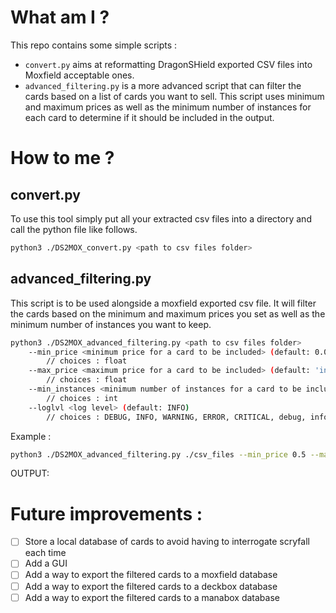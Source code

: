 # What am I ?

This repo contains some simple scripts :
- `convert.py` aims at reformatting DragonSHield exported CSV files into Moxfield acceptable ones.
- `advanced_filtering.py` is a more advanced script that can filter the cards based on a list of cards you want to sell. This script uses minimum and maximum prices as well as the minimum number of instances for each card to determine if it should be included in the output.

# How to me ?
## convert.py
To use this tool simply put all your extracted csv files into a directory  and call the python file like follows.

```bash
python3 ./DS2MOX_convert.py <path to csv files folder>
```

## advanced_filtering.py

This script is to be used alongside a moxfield exported csv file. It will filter the cards based on the minimum and maximum prices you set as well as the minimum number of instances you want to keep.

```bash
python3 ./DS2MOX_advanced_filtering.py <path to csv files folder>
    --min_price <minimum price for a card to be included> (default: 0.0)
        // choices : float
    --max_price <maximum price for a card to be included> (default: 'inf')
        // choices : float
    --min_instances <minimum number of instances for a card to be included> (default: 1)
        // choices : int
    --loglvl <log level> (default: INFO)
        // choices : DEBUG, INFO, WARNING, ERROR, CRITICAL, debug, info, warning, error, critical

```

Example :

```bash
python3 ./DS2MOX_advanced_filtering.py ./csv_files --min_price 0.5 --max_price 1.0 --min_instances 2
```
OUTPUT:


# Future improvements :
- [ ] Store a local database of cards to avoid having to interrogate scryfall each time
- [ ] Add a GUI
- [ ] Add a way to export the filtered cards to a moxfield database
- [ ] Add a way to export the filtered cards to a deckbox database
- [ ] Add a way to export the filtered cards to a manabox database